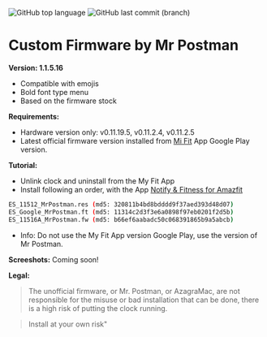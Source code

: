 ![GitHub top language](https://img.shields.io/github/languages/top/azagramac/customFirmware-AmazfitBip.svg) ![GitHub last commit (branch)](https://img.shields.io/github/last-commit/azagramac/customFirmware-AmazfitBip.svg)

# Custom Firmware by Mr Postman

**Version: 1.1.5.16**
- Compatible with emojis
- Bold font type menu
- Based on the firmware stock

**Requirements:**
- Hardware version only: v0.11.19.5, v0.11.2.4, v0.11.2.5
- Latest official firmware version installed from [Mi Fit](https://play.google.com/store/apps/details?id=com.xiaomi.hm.health) App Google Play version.

**Tutorial:**
- Unlink clock and uninstall from the My Fit App
- Install following an order, with the App [Notify & Fitness for Amazfit](https://play.google.com/store/apps/details?id=com.mc.amazfit1)
```sh
ES_11512_MrPostman.res (md5: 320811b4bd8bdddd9f37aed393d48d07)
ES_Google_MrPostman.ft (md5: 11314c2d3f3e6a0898f97eb0201f2d5b)
ES_11516A_MrPostman.fw (md5: b66ef6aabadc50c068391865b9a5abcb)
```
- Info: Do not use the My Fit App version Google Play, use the version of Mr Postman.

**Screeshots:**
Coming soon!

**Legal:**
> The unofficial firmware, or Mr. Postman, or AzagraMac, are not responsible for the misuse or bad installation that can be done, there is a high risk of putting the clock running.

> Install at your own risk"

